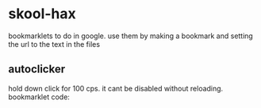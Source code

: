 # skool-hax
bookmarklets to do in google. use them by making a bookmark and setting the url to the text in the files
## autoclicker
hold down click for 100 cps. it cant be disabled without reloading.
bookmarklet code:
```

